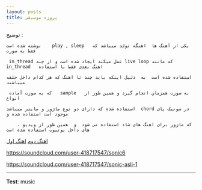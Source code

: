 ```yaml
---
layout: posts
title: پروژه موسیقی
---
```

توضیح :







    
    نوشته شده است    play , sleep   یکی از آهنگ ها  اهنگه تولد میباشد که فقط به صورت

     in_thread عمل میکند ایجاد شده است و از چند live loop که مانند   in_thread   اهنگ بعدی فقط با استفاده

    استفاده شده است  به  دلیل اینکه باید چند تا اهنگ که هر کدام داخل حلقه میباشند

     که به صورت آماده   sample   به صورت همزمان انجام گیرد و همین طور از انواع

    استفاده شده که دارای دو نوع ماژور و ماینر میباشد  chord در سونیک پای موچود است استفاده شده و 
    
        . که ماژور برای اهنگ های شاد استفاده می شود  و  همین طور از ویدیو های داخل یوتیوب استفاده شده است  




[اهنگ دوم](https://soundcloud.com/user-418717547/sonic-asli-1)
[اهنگ اول](https://soundcloud.com/user-418717547/sonic6)


https://soundcloud.com/user-418717547/sonic6


https://soundcloud.com/user-418717547/sonic-asli-1


---
**Test**: music
